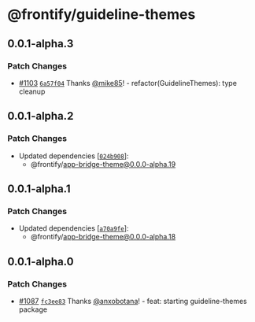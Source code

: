 # @frontify/guideline-themes

## 0.0.1-alpha.3

### Patch Changes

-   [#1103](https://github.com/Frontify/brand-sdk/pull/1103) [`6a57f04`](https://github.com/Frontify/brand-sdk/commit/6a57f04c75a05ef177fe4185f9e768ad72dafd89) Thanks [@mike85](https://github.com/mike85)! - refactor(GuidelineThemes): type cleanup

## 0.0.1-alpha.2

### Patch Changes

-   Updated dependencies [[`024b908`](https://github.com/Frontify/brand-sdk/commit/024b9089f68482aa908f08936c6a0c33cdaafb6c)]:
    -   @frontify/app-bridge-theme@0.0.0-alpha.19

## 0.0.1-alpha.1

### Patch Changes

-   Updated dependencies [[`a70a9fe`](https://github.com/Frontify/brand-sdk/commit/a70a9fe0932e1a40c5d4d85e4fdcb3f008947b74)]:
    -   @frontify/app-bridge-theme@0.0.0-alpha.18

## 0.0.1-alpha.0

### Patch Changes

-   [#1087](https://github.com/Frontify/brand-sdk/pull/1087) [`fc3ee83`](https://github.com/Frontify/brand-sdk/commit/fc3ee83b7a4dd406c386431d0b72cf9873e9dfed) Thanks [@anxobotana](https://github.com/anxobotana)! - feat: starting guideline-themes package
